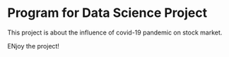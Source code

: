 # Program for Data Science Project

This project is about the influence of covid-19 pandemic on stock market.

ENjoy the project!
